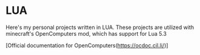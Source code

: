 # LUA
Here's my personal projects written in LUA. These projects are utilized with minecraft's OpenComputers mod, which has support for Lua 5.3

[Official documentation for OpenComputers(https://ocdoc.cil.li/)]
